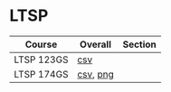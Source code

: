 # LTSP

| Course | Overall | Section |
| ------ | ------- | ------- |
| LTSP 123GS | [csv](https://github.com/UCSD-Historical-Enrollment-Data/2024Summer1/blob/main/overall/LTSP%20123GS.csv) |  |
| LTSP 174GS | [csv](https://github.com/UCSD-Historical-Enrollment-Data/2024Summer1/blob/main/overall/LTSP%20174GS.csv), [png](https://raw.githubusercontent.com/UCSD-Historical-Enrollment-Data/2024Summer1/main/plot_overall/LTSP%20174GS.png) |  |

